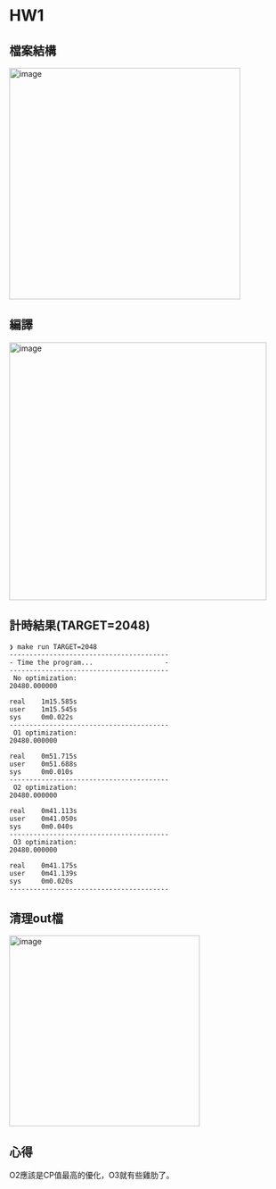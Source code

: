 # HW1

## 檔案結構
<img width="415" alt="image" src="https://user-images.githubusercontent.com/37164678/220504706-0ce63e9d-e9bd-4b27-a0c9-e5221588b814.png">

## 編譯
<img width="462" alt="image" src="https://user-images.githubusercontent.com/37164678/220504861-759bd81c-30d3-4a20-90cd-4e10e5e0116f.png">

## 計時結果(TARGET=2048)
```shell
❯ make run TARGET=2048
----------------------------------------
- Time the program...                  -
----------------------------------------
 No optimization: 
20480.000000

real    1m15.585s
user    1m15.545s
sys     0m0.022s
----------------------------------------
 O1 optimization: 
20480.000000

real    0m51.715s
user    0m51.688s
sys     0m0.010s
----------------------------------------
 O2 optimization: 
20480.000000

real    0m41.113s
user    0m41.050s
sys     0m0.040s
----------------------------------------
 O3 optimization: 
20480.000000

real    0m41.175s
user    0m41.139s
sys     0m0.020s
----------------------------------------
```

## 清理out檔
<img width="342" alt="image" src="https://user-images.githubusercontent.com/37164678/220505652-d70e37e7-3297-4ae6-bce3-fa97cb0db3ad.png">

## 心得
O2應該是CP值最高的優化，O3就有些雞肋了。
